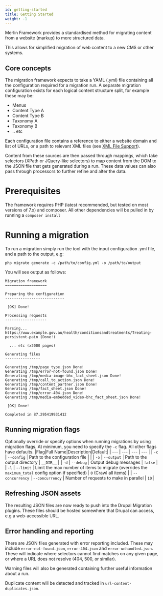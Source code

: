 ```yaml
---
id: getting-started
title: Getting Started
weight: -1
---
```


Merlin Framework provides a standardised method for migrating content from a website (markup) to more structured data.

This allows for simplified migration of web content to a new CMS or other systems.


## Core concepts

The migration framework expects to take a YAML (.yml) file containing all the configuration required for a migration run. A separate migration configuration exists for each logical content structure split, for example these may be:
- Menus
- Content Type A
- Content Type B
- Taxonomy A
- Taxonomy B
- .. etc

Each configuration file contains a reference to either a website domain and list of URLs, or a path to relevant XML files (see [XML File Support]()).

Content from these sources are then passed through mappings, which take selectors (XPath or JQuery-like selectors) to map content from the DOM to the JSON file that gets generated during a run. These data values can also pass through processors to further refine and alter the data.

# Prerequisites
The framework requires PHP (latest recommended, but tested on most versions of 7.x) and composer. All other dependencies will be pulled in by running a `composer install`

# Running a migration
To run a migration simply run the tool with the input configuration .yml file, and a path to the output, e.g:

`php migrate generate -c /path/to/config.yml -o /path/to/output`

You will see output as follows:
```
Migration framework
===================

Preparing the configuration
---------------------------

 [OK] Done!

Processing requests
-------------------

Parsing... https://www.example.gov.au/health/conditionsandtreatments/Treating-persistent-pain (Done!)

  ... etc (x2000 pages)

Generating files
----------------

Generating /tmp/page_type.json Done!
Generating /tmp/error-not-found.json Done!
Generating /tmp/media-image-bhc_fact_sheet.json Done!
Generating /tmp/call_to_action.json Done!
Generating /tmp/content_partner.json Done!
Generating /tmp/fact_sheet.json Done!
Generating /tmp/error-404.json Done!
Generating /tmp/media-embedded_video-bhc_fact_sheet.json Done!

 [OK] Done!

Completed in 87.295419931412
```

## Running migration flags
Optionally override or specify options when running migrations by using migration flags. At minimum, you need to specify the `-c` flag. All other flags have defaults.
|Flag|Full Name|Description|Default|
| --- | --- | --- | --- |
| `-c` | `--config` | Path to the configuration file | |
| `-o` | `--output` | Path to the output directory | `__DIR__` |
| `-d` | `--debug` | Output debug messages | `false` |
| `-l` | `--limit` | Limit the max number of items to migrate (overrides the `maximum_total` config option if specified) | `0` (Crawl all items) |
| `--concurrency` | `--concurrency` | Number of requests to make in parallel | `10` |

## Refreshing JSON assets

The resulting JSON files are now ready to push into the Drupal Migration plugins. These files should be hosted somewhere that Drupal can access, e.g a web-accessible URL.

## Error handling and reporting

There are JSON files generated with error reporting included. These may include `error-not-found.json`, `error-404.json` and `error-unhandled.json`. These will indicate where selectors cannot find matches on any given page, or where a URL does not resolve (404, 500, or similar).

Warning files will also be generated containing further useful information about a run.

Duplicate content will be detected and tracked in `url-content-duplicates.json`.
